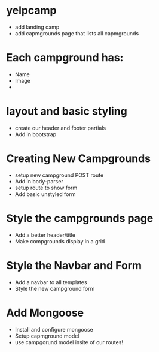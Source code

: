 # yelpcamp
* add landing camp
* add capmgrounds page that lists all capmgrounds

# Each campground has:
* Name
* Image
* 
# layout and basic styling
* create our header and footer partials
* Add in bootstrap

# Creating New Campgrounds
* setup new campground POST route
* Add in body-parser
* setup route to show form
* Add basic unstyled form

# Style the campgrounds page
* Add a better header/title
* Make compgrounds display in a grid

# Style the Navbar and Form
* Add a navbar to all templates
* Style the new campground form

# Add Mongoose
* Install and configure mongoose
* Setup capmground model
* use campgorund model insite of our routes!